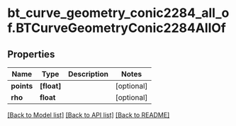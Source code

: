 # bt_curve_geometry_conic2284_all_of.BTCurveGeometryConic2284AllOf

## Properties
Name | Type | Description | Notes
------------ | ------------- | ------------- | -------------
**points** | **[float]** |  | [optional] 
**rho** | **float** |  | [optional] 

[[Back to Model list]](../README.md#documentation-for-models) [[Back to API list]](../README.md#documentation-for-api-endpoints) [[Back to README]](../README.md)


